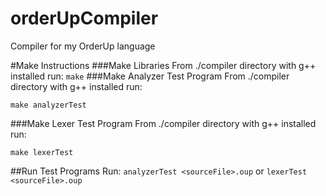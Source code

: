 # orderUpCompiler
Compiler for my OrderUp language

#Make Instructions
###Make Libraries
  From ./compiler directory with g++ installed run:
    ```
    make
    ```
###Make Analyzer Test Program
From ./compiler directory with g++ installed run:
  ```
  make analyzerTest
  ```
###Make Lexer Test Program
From ./compiler directory with g++ installed run:
  ```
  make lexerTest
  ```
##Run Test Programs
Run: ```analyzerTest <sourceFile>.oup``` or ```lexerTest <sourceFile>.oup```
